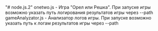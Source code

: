 "# node.js.2" 
onetwo.js - Игра "Орел или Решка". При запуске игры возможно указать путь логирования результатов игры через --path
gameAnalyzator.js - Анализатор логов игры. При запуске возможно указать путь к логам результатов игры через --path